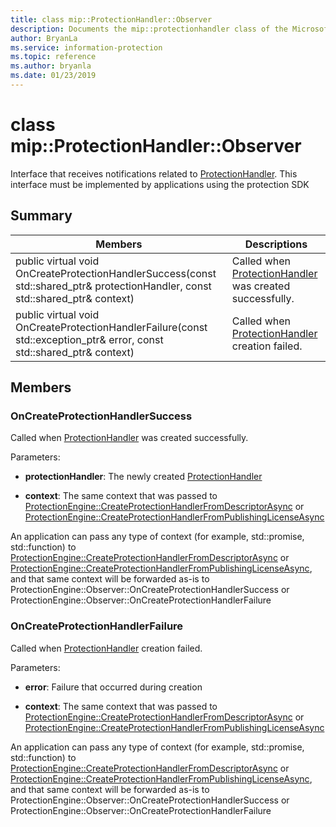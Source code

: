 ```yaml
---
title: class mip::ProtectionHandler::Observer 
description: Documents the mip::protectionhandler class of the Microsoft Information Protection (MIP) SDK.
author: BryanLa
ms.service: information-protection
ms.topic: reference
ms.author: bryanla
ms.date: 01/23/2019
---
```


# class mip::ProtectionHandler::Observer 
Interface that receives notifications related to [ProtectionHandler](class_mip_protectionhandler.md).
This interface must be implemented by applications using the protection SDK
  
## Summary
 Members                        | Descriptions                                
--------------------------------|---------------------------------------------
public virtual void OnCreateProtectionHandlerSuccess(const std::shared_ptr<ProtectionHandler>& protectionHandler, const std::shared_ptr<void>& context)  |  Called when [ProtectionHandler](class_mip_protectionhandler.md) was created successfully.
public virtual void OnCreateProtectionHandlerFailure(const std::exception_ptr& error, const std::shared_ptr<void>& context)  |  Called when [ProtectionHandler](class_mip_protectionhandler.md) creation failed.
  
## Members
  
### OnCreateProtectionHandlerSuccess
Called when [ProtectionHandler](class_mip_protectionhandler.md) was created successfully.

Parameters:  
* **protectionHandler**: The newly created [ProtectionHandler](class_mip_protectionhandler.md)


* **context**: The same context that was passed to [ProtectionEngine::CreateProtectionHandlerFromDescriptorAsync](class_mip_protectionengine.md#createprotectionhandlerfromdescriptorasync) or [ProtectionEngine::CreateProtectionHandlerFromPublishingLicenseAsync](class_mip_protectionengine.md#createprotectionhandlerfrompublishinglicenseasync)


An application can pass any type of context (for example, std::promise, std::function) to [ProtectionEngine::CreateProtectionHandlerFromDescriptorAsync](class_mip_protectionengine.md#createprotectionhandlerfromdescriptorasync) or [ProtectionEngine::CreateProtectionHandlerFromPublishingLicenseAsync](class_mip_protectionengine.md#createprotectionhandlerfrompublishinglicenseasync), and that same context will be forwarded as-is to ProtectionEngine::Observer::OnCreateProtectionHandlerSuccess or ProtectionEngine::Observer::OnCreateProtectionHandlerFailure
  
### OnCreateProtectionHandlerFailure
Called when [ProtectionHandler](class_mip_protectionhandler.md) creation failed.

Parameters:  
* **error**: Failure that occurred during creation 


* **context**: The same context that was passed to [ProtectionEngine::CreateProtectionHandlerFromDescriptorAsync](class_mip_protectionengine.md#createprotectionhandlerfromdescriptorasync) or [ProtectionEngine::CreateProtectionHandlerFromPublishingLicenseAsync](class_mip_protectionengine.md#createprotectionhandlerfrompublishinglicenseasync)


An application can pass any type of context (for example, std::promise, std::function) to [ProtectionEngine::CreateProtectionHandlerFromDescriptorAsync](class_mip_protectionengine.md#createprotectionhandlerfromdescriptorasync) or [ProtectionEngine::CreateProtectionHandlerFromPublishingLicenseAsync](class_mip_protectionengine.md#createprotectionhandlerfrompublishinglicenseasync), and that same context will be forwarded as-is to ProtectionEngine::Observer::OnCreateProtectionHandlerSuccess or ProtectionEngine::Observer::OnCreateProtectionHandlerFailure